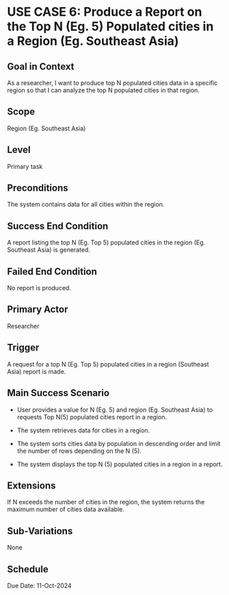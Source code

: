 # USE CASE 6: Produce a Report on the Top N (Eg. 5) Populated cities in a Region (Eg. Southeast Asia)

## Goal in Context

As a researcher, I want to produce top N populated cities data in a specific region so that I can analyze the top N
populated cities in that region.

## Scope

Region (Eg. Southeast Asia)

## Level

Primary task

## Preconditions

The system contains data for all cities within the region.

## Success End Condition

A report listing the top N (Eg. Top 5) populated cities in the region (Eg. Southeast Asia) is generated.

## Failed End Condition

No report is produced.

## Primary Actor

Researcher

## Trigger

A request for a top N (Eg. Top 5) populated cities in a region (Southeast Asia) report is made.

## Main Success Scenario

- User provides a value for N (Eg. 5) and region (Eg. Southeast Asia) to requests Top N(5) populated cities report in a
  region.

- The system retrieves data for cities in a region.

- The system sorts cities data by population in descending order and limit the number of rows depending on the N (5).

- The system displays the top N (5) populated cities in a region in a report.

## Extensions

If N exceeds the number of cities in the region, the system returns the maximum number of cities data available.

## Sub-Variations

None

## Schedule

Due Date: 11-Oct-2024